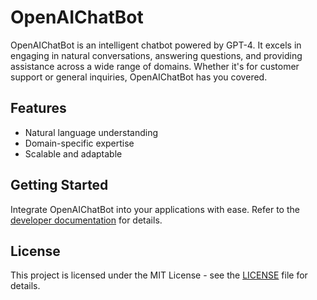 # OpenAIChatBot

OpenAIChatBot is an intelligent chatbot powered by GPT-4. It excels in engaging in natural conversations, answering questions, and providing assistance across a wide range of domains. Whether it's for customer support or general inquiries, OpenAIChatBot has you covered.

## Features
- Natural language understanding
- Domain-specific expertise
- Scalable and adaptable

## Getting Started
Integrate OpenAIChatBot into your applications with ease. Refer to the [developer documentation](docs/dev_guide.md) for details.

## License
This project is licensed under the MIT License - see the [LICENSE](LICENSE) file for details.
